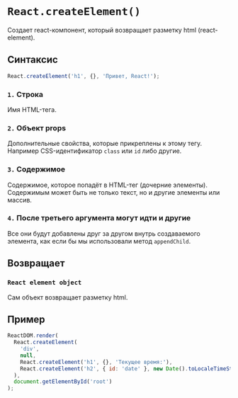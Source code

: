 # `React.createElement()`

Создает react-компонент, который возвращает разметку html (react-element).

## Синтаксис

```js
React.createElement('h1', {}, 'Привет, React!');
```

### `1.` Строка

Имя HTML-тега.

### `2.` Объект props

Дополнительные свойства, которые прикреплены к этому тегу. Например CSS-идентификатор `class` или `id` либо другие.

### `3.` Содержимое

Содержимое, которое попадёт в HTML-тег (дочерние элементы). Содержимым может быть не только текст, но и другие элементы или массив.

### `4.` После третьего аргумента могут идти и другие

Все они будут добавлены друг за другом внутрь создаваемого элемента, как если бы мы использовали метод `appendChild`.

## Возвращает

### `React element object`

Сам объект возвращает разметку html.

## Пример

```js
ReactDOM.render(
  React.createElement(
    'div',
    null,
    React.createElement('h1', {}, 'Текущее время:'),
    React.createElement('h2', { id: 'date' }, new Date().toLocaleTimeString())
  ),
  document.getElementById('root')
);
```
